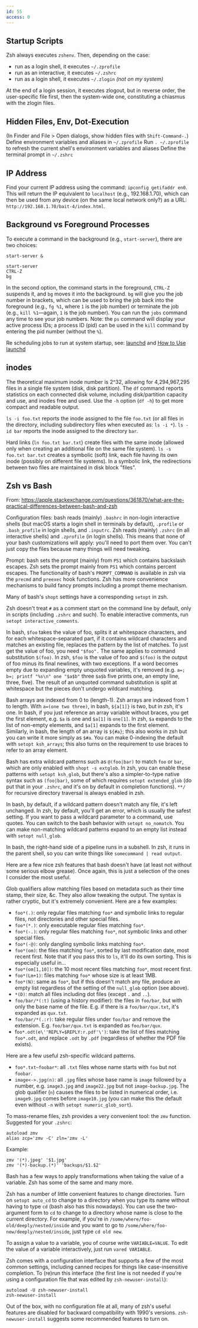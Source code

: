 ```yaml
---
id: 55
access: 0
---
```

## Startup Scripts
Zsh always executes `zshenv`. Then, depending on the case:

- run as a login shell, it executes `~/.zprofile`
- run as an interactive, it executes `~/.zshrc`
- run as a login shell, it executes `~/.zlogin` *(not on my system)* 

At the end of a login session, it executes zlogout, but in reverse order, the user-specific file first, then the system-wide one, constituting a chiasmus with the zlogin files.

## Hidden Files, Env, Dot-Execution
(In Finder and File > Open dialogs, show hidden files with `Shift-Command-.`)
Define environment variables and aliases in `~/.zprofile`
Run `. ~/.zprofile` to refresh the current shell's environment variables and aliases
Define the terminal prompt in `~/.zshrc`

## IP Address
Find your current IP address using the command: `ipconfig getifaddr en0`. This will return the IP equivalent to `localhost` (e.g., 192.168.1.70), which can then be used from any device (on the same local network only?) as a URL: `http://192.168.1.70/bait-4/index.html`.

## Background vs Foreground Processes
To execute a command in the background (e.g., `start-server`), there are two choices:

```
start-server &
```

```
start-server
CTRL-Z
bg
```

In the second option, the command starts in the foreground, `CTRL-Z` suspends it, and `bg` moves it into the background. `bg` will give you the job number in brackets, which can be used to bring the job back into the foreground (e.g., `fg %1`, where `1` is the job number) or terminate the job (e.g., `kill %1`—again, `1` is the job number). You can run the `jobs` command any time to see your job numbers. Note: the `ps` command will display your active process IDs; a process ID (pid) can be used in the `kill` command by entering the pid number (without the `%`).

Re scheduling jobs to run at system startup, see: [launchd](https://en.wikipedia.org/wiki/Launchd) and [How to Use launchd](https://www.maketecheasier.com/use-launchd-run-scripts-on-schedule-macos/)

## inodes
The theoretical maximum inode number is 2^32, allowing for 4,294,967,295 files in a single file system (disk, disk partition). The `df` command reports statistics on each connected disk volume, including disk/partition capacity and use, and inodes free and used. Use the `-h` option (`df -h`) to get more compact and readable output.

`ls -i foo.txt` reports the inode assigned to the file `foo.txt` (or all files in the directory, including subdirectory files when executed as: `ls -i *`). `ls -id bar` reports the inode assigned to the directory `bar`.

Hard links (`ln foo.txt bar.txt`) create files with the same inode (allowed only when creating an additional file on the same file system). `ls -s foo.txt bar.txt` creates a symbolic (soft) link, each file having its own inode (possibly on different file systems). In a symbolic link, the redirections between two files are maintained in disk block "files".

## Zsh vs Bash

From: https://apple.stackexchange.com/questions/361870/what-are-the-practical-differences-between-bash-and-zsh

Configuration files: bash reads (mainly) `.bashrc` in non-login interactive shells (but macOS starts a login shell in terminals by default), `.profile` or `.bash_profile` in login shells, and `.inputrc`. Zsh reads (mainly) `.zshrc` (in all interactive shells) and `.zprofile` (in login shells). This means that none of your bash customizations will apply: you'll need to port them over. You can't just copy the files because many things will need tweaking.

Prompt: bash sets the prompt (mainly) from `PS1` which contains backslash escapes. Zsh sets the prompt mainly from `PS1` which contains percent escapes. The functionality of bash's `PROMPT_COMMAND` is available in zsh via the `precmd` and `preexec` hook functions. Zsh has more convenience mechanisms to build fancy prompts including a prompt theme mechanism.

Many of bash's `shopt` settings have a corresponding `setopt` in zsh.

Zsh doesn't treat `#` as a comment start on the command line by default, only in scripts (including `.zshrc` and such). To enable interactive comments, run `setopt interactive_comments`.

In bash, `$foo` takes the value of foo, splits it at whitespace characters, and for each whitespace-separated part, if it contains wildcard characters and matches an existing file, replaces the pattern by the list of matches. To just get the value of foo, you need `"$foo".` The same applies to command substitution `$(foo)`. In zsh, `$foo` is the value of foo and `$(foo)` is the output of foo minus its final newlines, with two exceptions. If a word becomes empty due to expanding empty unquoted variables, it's removed (e.g. `a=; b=; printf "%s\n" one "$a$b"` three `$a$b` five prints one, an empty line, three, five). The result of an unquoted command substitution is split at whitespace but the pieces don't undergo wildcard matching.

Bash arrays are indexed from 0 to (length-1). Zsh arrays are indexed from 1 to length. With `a=(one two three)`, in bash, `${a[1]}` is two, but in zsh, it's one. In bash, if you just reference an array variable without braces, you get the first element, e.g. `$a` is one and `$a[1]` is `one[1]`. In zsh, `$a` expands to the list of non-empty elements, and `$a[1]` expands to the first element. Similarly, in bash, the length of an array is `${#a}`; this also works in zsh but you can write it more simply as `$#a`. You can make 0-indexing the default with `setopt ksh_arrays`; this also turns on the requirement to use braces to refer to an array element.

Bash has extra wildcard patterns such as `@(foo|bar)` to match `foo` or `bar`, which are only enabled with `shopt -s extglob`. In zsh, you can enable these patterns with `setopt ksh_glob`, but there's also a simpler-to-type native syntax such as `(foo|bar)`, some of which requires `setopt extended_glob` (do put that in your `.zshrc`, and it's on by default in completion functions). `**/` for recursive directory traversal is always enabled in zsh.

In bash, by default, if a wildcard pattern doesn't match any file, it's left unchanged. In zsh, by default, you'll get an error, which is usually the safest setting. If you want to pass a wildcard parameter to a command, use quotes. You can switch to the bash behavior with `setopt no_nomatch`. You can make non-matching wildcard patterns expand to an empty list instead with `setopt null_glob`.

In bash, the right-hand side of a pipeline runs in a subshell. In zsh, it runs in the parent shell, so you can write things like `somecommand | read output`.

Here are a few nice zsh features that bash doesn't have (at least not without some serious elbow grease). Once again, this is just a selection of the ones I consider the most useful.

Glob qualifiers allow matching files based on metadata such as their time stamp, their size, &c. They also allow tweaking the output. The syntax is rather cryptic, but it's extremely convenient. Here are a few examples:

- `foo*(.)`: only regular files matching `foo*` and symbolic links to regular files, not directories and other special files.
- `foo*(*.)`: only executable regular files matching `foo*`.
- `foo*(-.)`: only regular files matching `foo*`, not symbolic links and other special files.
- `foo*(-@)`: only dangling symbolic links matching `foo*`.
- `foo*(om)`: the files matching `foo*`, sorted by last modification date, most recent first. Note that if you pass this to `ls`, it'll do its own sorting. This is especially useful in…
- `foo*(om[1,10])`: the 10 most recent files matching `foo*`, most recent first.
- `foo*(Lm+1)`: files matching `foo*` whose size is at least 1MB.
- `foo*(N)`: same as `foo*`, but if this doesn't match any file, produce an empty list regardless of the setting of the `null_glob` option (see above).
- `*(D)`: match all files including dot files (except `.` and `..`).
- `foo/bar/*(:t)` (using a history modifier): the files in `foo/bar`, but with only the base name of the file. E.g. if there is a `foo/bar/qux.txt`, it's expanded as `qux.txt`.
- `foo/bar/*(.:r)`: take regular files under `foo/bar` and remove the extension. E.g. `foo/bar/qux.txt` is expanded as `foo/bar/qux`.
- f`oo*.odt(e\''REPLY=$REPLY:r.pdf'\')`: take the list of files matching `foo*.odt`, and replace `.odt` by `.pdf` (regardless of whether the PDF file exists).

Here are a few useful zsh-specific wildcard patterns.

- `foo*.txt~foobar*`: all `.txt` files whose name starts with `foo` but not `foobar`.
- `image<->.jpg(n)`: all `.jpg` files whose base name is `image` followed by a number, e.g. `image3.jpg` and `image22.jpg` but not `image-backup.jpg`. The glob qualifier (`n`) causes the files to be listed in numerical order, i.e. `image9.jpg` comes before `image10.jpg` (you can make this the default even without `-n` with `setopt numeric_glob_sort`).

To mass-rename files, zsh provides a very convenient tool: the `zmv` function. Suggested for your `.zshrc`:
```
autoload zmv
alias zcp='zmv -C' zln='zmv -L'
```

Example:
```
zmv '(*).jpeg' '$1.jpg'
zmv '(*)-backup.(*)' 'backups/$1.$2'
```

Bash has a few ways to apply transformations when taking the value of a variable. Zsh has some of the same and many more.

Zsh has a number of little convenient features to change directories. Turn on `setopt auto_cd` to change to a directory when you type its name without having to type `cd` (bash also has this nowadays). You can use the two-argument form to `cd` to change to a directory whose name is close to the current directory. For example, if you're in `/some/where/foo-old/deeply/nested/inside` and you want to go to `/some/where/foo-new/deeply/nested/inside`, just type `cd old new`.

To assign a value to a variable, you of course write `VARIABLE=VALUE`. To edit the value of a variable interactively, just run `vared VARIABLE`.

Zsh comes with a configuration interface that supports a few of the most common settings, including canned recipes for things like case-insensitive completion. To (re)run this interface (the first line is not needed if you're using a configuration file that was edited by `zsh-newuser-install`):
```
autoload -U zsh-newuser-install
zsh-newuser-install
```

Out of the box, with no configuration file at all, many of zsh's useful features are disabled for backward compatibility with 1990's versions. `zsh-newuser-install` suggests some recommended features to turn on.